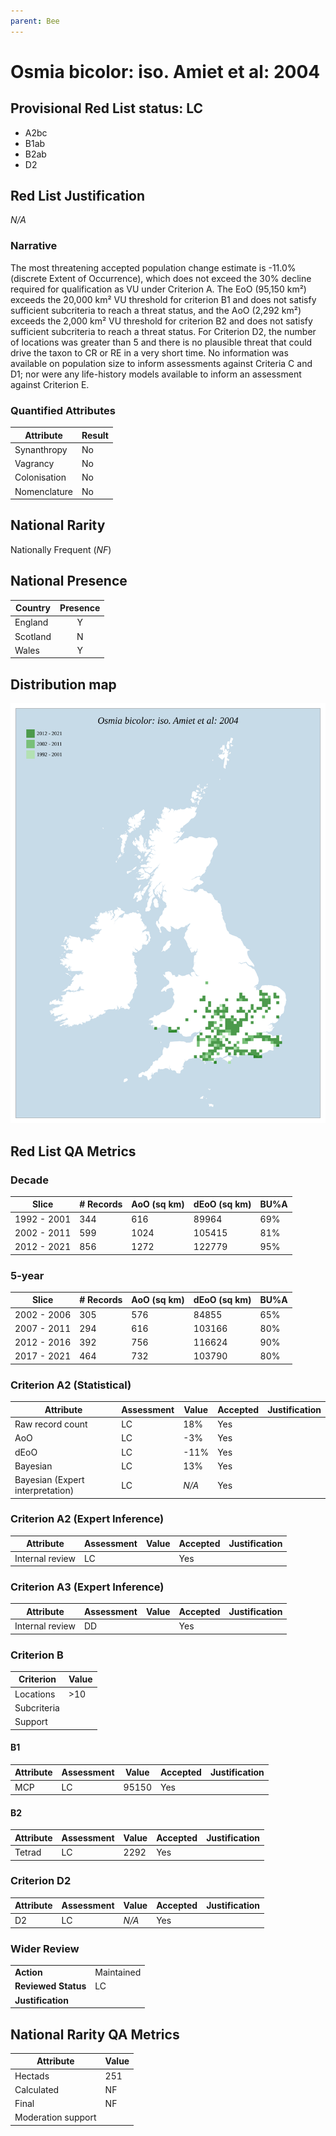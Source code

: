 ```yaml
---
parent: Bee
---
```


# Osmia bicolor: iso. Amiet et al: 2004

## Provisional Red List status: LC
- A2bc
- B1ab
- B2ab
- D2

## Red List Justification
*N/A*

### Narrative


The most threatening accepted population change estimate is -11.0% (discrete Extent of Occurrence), which does not exceed the 30% decline required for qualification as VU under Criterion A. The EoO (95,150 km²) exceeds the 20,000 km² VU threshold for criterion B1 and does not satisfy sufficient subcriteria to reach a threat status, and the AoO (2,292 km²) exceeds the 2,000 km² VU threshold for criterion B2 and does not satisfy sufficient subcriteria to reach a threat status. For Criterion D2, the number of locations was greater than 5 and there is no plausible threat that could drive the taxon to CR or RE in a very short time. No information was available on population size to inform assessments against Criteria C and D1; nor were any life-history models available to inform an assessment against Criterion E.

### Quantified Attributes
|Attribute|Result|
|---|---|
|Synanthropy|No|
|Vagrancy|No|
|Colonisation|No|
|Nomenclature|No|


## National Rarity
Nationally Frequent (*NF*)

## National Presence
|Country|Presence
|---|:-:|
|England|Y|
|Scotland|N|
|Wales|Y|


## Distribution map
![](../map/233.svg)

## Red List QA Metrics
### Decade
| Slice | # Records | AoO (sq km) | dEoO (sq km) |BU%A |
|---|---|---|---|---|
|1992 - 2001|344|616|89964|69%|
|2002 - 2011|599|1024|105415|81%|
|2012 - 2021|856|1272|122779|95%|

### 5-year
| Slice | # Records | AoO (sq km) | dEoO (sq km) |BU%A |
|---|---|---|---|---|
|2002 - 2006|305|576|84855|65%|
|2007 - 2011|294|616|103166|80%|
|2012 - 2016|392|756|116624|90%|
|2017 - 2021|464|732|103790|80%|

### Criterion A2 (Statistical)
|Attribute|Assessment|Value|Accepted|Justification
|---|---|---|---|---|
|Raw record count|LC|18%|Yes||
|AoO|LC|-3%|Yes||
|dEoO|LC|-11%|Yes||
|Bayesian|LC|13%|Yes||
|Bayesian (Expert interpretation)|LC|*N/A*|Yes||

### Criterion A2 (Expert Inference)
|Attribute|Assessment|Value|Accepted|Justification
|---|---|---|---|---|
|Internal review|LC||Yes||

### Criterion A3 (Expert Inference)
|Attribute|Assessment|Value|Accepted|Justification
|---|---|---|---|---|
|Internal review|DD||Yes||

### Criterion B
|Criterion| Value|
|---|---|
|Locations|>10|
|Subcriteria||
|Support||

#### B1
|Attribute|Assessment|Value|Accepted|Justification
|---|---|---|---|---|
|MCP|LC|95150|Yes||

#### B2
|Attribute|Assessment|Value|Accepted|Justification
|---|---|---|---|---|
|Tetrad|LC|2292|Yes||

### Criterion D2
|Attribute|Assessment|Value|Accepted|Justification
|---|---|---|---|---|
|D2|LC|*N/A*|Yes||

### Wider Review
|  |  |
|---|---|
|**Action**|Maintained|
|**Reviewed Status**|LC|
|**Justification**||

## National Rarity QA Metrics
|Attribute|Value|
|---|---|
|Hectads|251|
|Calculated|NF|
|Final|NF|
|Moderation support||
